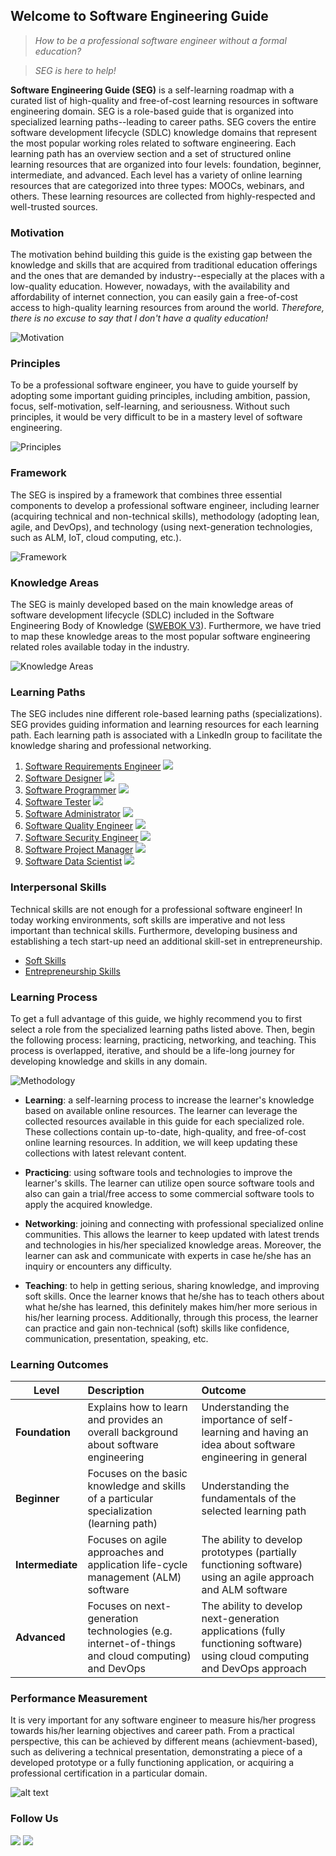 ## Welcome to Software Engineering Guide

> *How to be a professional software engineer without a formal education?* 

> *SEG is here to help!*

**Software Engineering Guide (SEG)** is a self-learning roadmap with a curated list of high-quality and free-of-cost learning resources in software engineering domain. SEG is a role-based guide that is organized into specialized learning paths--leading to career paths. SEG covers the entire software development lifecycle (SDLC) knowledge domains that represent the most popular working roles related to software engineering. Each learning path has an overview section and a set of structured online learning resources that are organized into four levels: foundation, beginner, intermediate, and advanced. Each level has a variety of online learning resources that are categorized into three types: MOOCs, webinars, and others. These learning resources are collected from highly-respected and well-trusted sources.

### Motivation

The motivation behind building this guide is the existing gap between the knowledge and skills that are acquired from traditional education offerings and the ones that are demanded by industry--especially at the places with a low-quality education. However, nowadays, with the availability and affordability of internet connection, you can easily gain a free-of-cost access to high-quality learning resources from around the world. *Therefore, there is no excuse to say that I don't have a quality education!*

![](Slide2.JPG "Motivation")

### Principles

To be a professional software engineer, you have to guide yourself by adopting some important guiding principles, including ambition, passion, focus, self-motivation, self-learning, and seriousness. Without such principles, it would be very difficult to be in a mastery level of software engineering.

![](Slide5.JPG "Principles") 

### Framework

The SEG is inspired by a framework that combines three essential components to develop a professional software engineer, including learner (acquiring technical and non-technical skills), methodology (adopting lean, agile, and DevOps), and technology (using next-generation technologies, such as ALM, IoT, cloud computing, etc.).

![](Slide7.JPG "Framework") 

### Knowledge Areas

The SEG is mainly developed based on the main knowledge areas of software development lifecycle (SDLC) included in the Software Engineering Body of Knowledge ([SWEBOK V3](https://www.computer.org/web/swebok/v3)). Furthermore, we have tried to map these knowledge areas to the most popular software engineering related roles available today in the industry.

![](Slide8.JPG "Knowledge Areas") 

### Learning Paths

The SEG includes nine different role-based learning paths (specializations). SEG provides guiding information and learning resources for each learning path. Each learning path is associated with a LinkedIn group to facilitate the knowledge sharing and professional networking.

1. [Software Requirements Engineer](swr.md) [![](linkedin_small.png)](https://www.linkedin.com/groups/10326019)
2. [Software Designer](swd.md) [![](linkedin_small.png)](https://www.linkedin.com/groups/10322891)
3. [Software Programmer](swc.md) [![](linkedin_small.png)](https://www.linkedin.com/groups/10324839)
4. [Software Tester](swt.md) [![](linkedin_small.png)](https://www.linkedin.com/groups/10324870)
5. [Software Administrator](swm.md) [![](linkedin_small.png)](https://www.linkedin.com/groups/10322892)
6. [Software Quality Engineer](swq.md) [![](linkedin_small.png)](https://www.linkedin.com/groups/10332028)
7. [Software Security Engineer](sws.md) [![](linkedin_small.png)](https://www.linkedin.com/groups/10325821)
8. [Software Project Manager](swem.md) [![](linkedin_small.png)](https://www.linkedin.com/groups/10325814)
9. [Software Data Scientist](swds.md) [![](linkedin_small.png)](https://www.linkedin.com/groups/10324852)

### Interpersonal Skills

Technical skills are not enough for a professional software engineer! In today working environments, soft skills are imperative and not less important than technical skills. Furthermore, developing business and establishing a tech start-up need an additional skill-set in entrepreneurship.

- [Soft Skills](ss.md)
- [Entrepreneurship Skills](es.md)

### Learning Process

To get a full advantage of this guide, we highly recommend you to first select a role from the specialized learning paths listed above. Then, begin the following process: learning, practicing, networking, and teaching. This process is overlapped, iterative, and should be a life-long journey for developing knowledge and skills in any domain.

![](Slide9.JPG "Methodology") 

- **Learning**: a self-learning process to increase the learner's knowledge based on available online resources. The learner can leverage the collected resources available in this guide for each specialized role. These collections contain up-to-date, high-quality, and free-of-cost online learning resources. In addition, we will keep updating these collections with latest relevant content.

- **Practicing**: using software tools and technologies to improve the learner's skills. The learner can utilize open source software tools and also can gain a trial/free access to some commercial software tools to apply the acquired knowledge.

- **Networking**: joining and connecting with professional specialized online communities. This allows the learner to keep updated with latest trends and technologies in his/her specialized knowledge areas. Moreover, the learner can ask and communicate with experts in case he/she has an inquiry or encounters any difficulty.

- **Teaching**: to help in getting serious, sharing knowledge, and improving soft skills. Once the learner knows that he/she has to teach others about what he/she has learned, this definitely makes him/her more serious in his/her learning process. Additionally, through this process, the learner can practice and gain non-technical (soft) skills like confidence, communication, presentation, speaking, etc.

### Learning Outcomes

| Level        | Description           | Outcome  |
| ------------- |:-------------| :-----|
| **Foundation**     | Explains how to learn and provides an overall background about software engineering | Understanding the importance of self-learning and having an idea about software engineering in general |
| **Beginner**     | Focuses on the basic knowledge and skills of a particular specialization (learning path) |   Understanding the fundamentals of the selected learning path |
| **Intermediate** | Focuses on agile approaches and application life-cycle management (ALM) software | The ability to develop prototypes (partially functioning software) using an agile approach and ALM software |
| **Advanced** | Focuses on next-generation technologies (e.g. internet-of-things and cloud computing) and DevOps      |    The ability to develop next-generation applications (fully functioning software) using cloud computing and DevOps approach |

### Performance Measurement

It is very important for any software engineer to measure his/her progress towards his/her learning objectives and career path. From a practical perspective, this can be achieved by different means (achievment-based), such as delivering a technical presentation, demonstrating a piece of a developed prototype or a fully functioning application, or acquiring a professional certification in a particular domain.

![alt text](Slide12.JPG "Performance Measurement") 

### Follow Us

[![](twitter.png)](https://twitter.com/SWE_Guide) [![](linkedin.png)](https://www.linkedin.com/groups/10323987)


